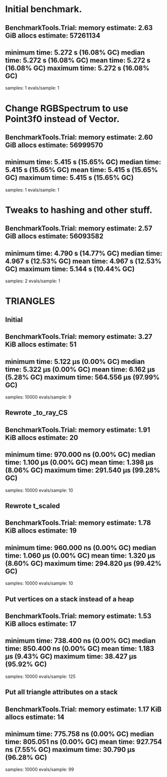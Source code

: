 # Initial benchmark.

BenchmarkTools.Trial:
  memory estimate:  2.63 GiB
  allocs estimate:  57261134
  --------------
  minimum time:     5.272 s (16.08% GC)
  median time:      5.272 s (16.08% GC)
  mean time:        5.272 s (16.08% GC)
  maximum time:     5.272 s (16.08% GC)
  --------------
  samples:          1
  evals/sample:     1

# Change RGBSpectrum to use Point3f0 instead of Vector.

BenchmarkTools.Trial:
  memory estimate:  2.60 GiB
  allocs estimate:  56999570
  --------------
  minimum time:     5.415 s (15.65% GC)
  median time:      5.415 s (15.65% GC)
  mean time:        5.415 s (15.65% GC)
  maximum time:     5.415 s (15.65% GC)
  --------------
  samples:          1
  evals/sample:     1

# Tweaks to hashing and other stuff.

BenchmarkTools.Trial:
  memory estimate:  2.57 GiB
  allocs estimate:  56093582
  --------------
  minimum time:     4.790 s (14.77% GC)
  median time:      4.967 s (12.53% GC)
  mean time:        4.967 s (12.53% GC)
  maximum time:     5.144 s (10.44% GC)
  --------------
  samples:          2
  evals/sample:     1


# TRIANGLES

## Initial

BenchmarkTools.Trial:
  memory estimate:  3.27 KiB
  allocs estimate:  51
  --------------
  minimum time:     5.122 μs (0.00% GC)
  median time:      5.322 μs (0.00% GC)
  mean time:        6.162 μs (5.28% GC)
  maximum time:     564.556 μs (97.99% GC)
  --------------
  samples:          10000
  evals/sample:     9

## Rewrote _to_ray_CS

BenchmarkTools.Trial:
  memory estimate:  1.91 KiB
  allocs estimate:  20
  --------------
  minimum time:     970.000 ns (0.00% GC)
  median time:      1.100 μs (0.00% GC)
  mean time:        1.398 μs (8.06% GC)
  maximum time:     291.540 μs (99.28% GC)
  --------------
  samples:          10000
  evals/sample:     10

## Rewrote t_scaled

BenchmarkTools.Trial:
  memory estimate:  1.78 KiB
  allocs estimate:  19
  --------------
  minimum time:     960.000 ns (0.00% GC)
  median time:      1.060 μs (0.00% GC)
  mean time:        1.320 μs (8.60% GC)
  maximum time:     294.820 μs (99.42% GC)
  --------------
  samples:          10000
  evals/sample:     10


## Put vertices on a stack instead of a heap

BenchmarkTools.Trial:
  memory estimate:  1.53 KiB
  allocs estimate:  17
  --------------
  minimum time:     738.400 ns (0.00% GC)
  median time:      850.400 ns (0.00% GC)
  mean time:        1.183 μs (9.43% GC)
  maximum time:     38.427 μs (95.92% GC)
  --------------
  samples:          10000
  evals/sample:     125

## Put all triangle attributes on a stack

BenchmarkTools.Trial:
  memory estimate:  1.17 KiB
  allocs estimate:  14
  --------------
  minimum time:     775.758 ns (0.00% GC)
  median time:      805.051 ns (0.00% GC)
  mean time:        927.754 ns (7.55% GC)
  maximum time:     30.790 μs (96.28% GC)
  --------------
  samples:          10000
  evals/sample:     99
